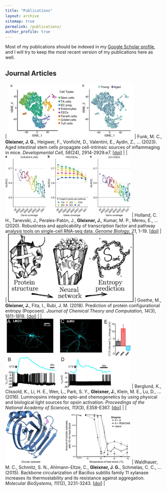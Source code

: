 ```yaml
---
title: "Publications"
layout: archive
sitemap: true
permalink: /publications/
author_profile: true
---
```


Most of my publications should be indexed in my [Google Scholar profile](https://scholar.google.com/citations?user=jan-glx), and I will try to keep the most recent version of my publications here as well. 

## Journal Articles

| <img src="/assets/images/funk2021.png" width="400px" alt=""> | Funk, M. C., **Gleixner, J. G.**, Heigwer, F., Vonficht, D., Valentini, E., Aydin, Z., ... (2023). Aged intestinal stem cells propagate cell-intrinsic sources of inflammaging in mice. *Developmental Cell, 58*(24), 2914-2929.e7. [[doi](https://doi.org/10.1016/j.devcel.2023.11.013)] |
| <img src="/assets/images/sc_progeny.webp" width="400px" alt=""> | Holland, C. H., Tanevski, J., Perales-Patón, J., **Gleixner, J.**, Kumar, M. P., Mereu, E., ... (2020). Robustness and applicability of transcription factor and pathway analysis tools on single-cell RNA-seq data. *Genome Biology, 21*, 1-19. [[doi](https://doi.org/10.1186/s13059-020-1949-z)] |
| <img src="/assets/images/popcoen.png" width="400px" alt=""> | Goethe, M., **Gleixner, J.**, Fita, I., Rubi, J. M. (2018). Prediction of protein configurational entropy (Popcoen). *Journal of Chemical Theory and Computation, 14*(3), 1811-1819. [[doi](https://doi.org/10.1021/acs.jctc.7b01079)] |
| <img src="/assets/images/neurooptogenetics.jpeg" width="400px" alt=""> | Berglund, K., Clissold, K., Li, H. E., Wen, L., Park, S. Y., **Gleixner, J.**, Klein, M. E., Lu, D., ... (2016). Luminopsins integrate opto-and chemogenetics by using physical and biological light sources for opsin activation. *Proceedings of the National Academy of Sciences, 113*(3), E358-E367. [[doi](https://doi.org/10.1073/pnas.1510899113)] |
| <img src="/assets/images/xylanase.png" width="400px" alt=""> | Waldhauer, M. C., Schmitz, S. N., Ahlmann-Eltze, C., **Gleixner, J. G.**, Schmelas, C. C., ... (2015). Backbone circularization of Bacillus subtilis family 11 xylanase increases its thermostability and its resistance against aggregation. *Molecular BioSystems, 11*(12), 3231-3243. [[doi](https://doi.org/10.1039/c5mb00341e)] |

